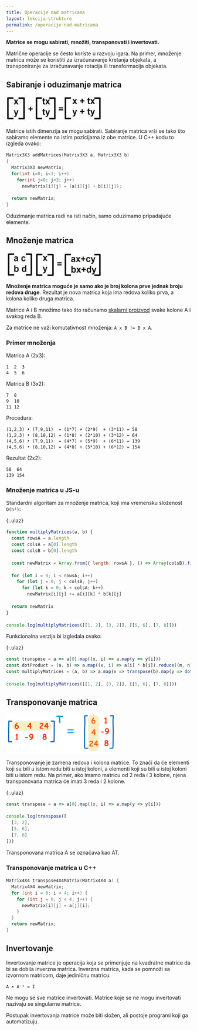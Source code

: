 ```yaml
---
title: Operacije nad matricama
layout: lekcija-strukture
permalink: /operacije-nad-matricama
---
```


**Matrice se mogu sabirati, množiti, transponovati i invertovati.**

Matrične operacije se često koriste u razvoju igara. Na primer, množenje matrica može se koristiti za izračunavanje kretanja objekata, a transponiranje za izračunavanje rotacija ili transformacija objekata.

## Sabiranje i oduzimanje matrica

![matrix_operations](/images/razvoj-igara/sabiranje.jpg)

Matrice istih dimenzija se mogu sabirati. Sabiranje matrica vrši se tako što sabiramo elemente na istim pozicijama iz obe matrice. U C++ kodu to izgleda ovako:

```c
Matrix3X3 addMatrices(Matrix3X3 a, Matrix3X3 b)
{
  Matrix3X3 newMatrix;
  for(int i=0; i<3; i++)
    for(int j=0; j<3; j++)
      newMatrix[i][j] = (a[i][j] + b[i][j]);

  return newMatrix;
}
```

Oduzimanje matrica radi na isti način, samo oduzimamo pripadajuće elemente.

## Množenje matrica

![mnozenje-matrica](/images/razvoj-igara/mnozenje.jpg)

**Množenje matrica moguće je samo ako je broj kolona prve jednak broju redova druge**. Rezultat je nova matrica koja ima redova koliko prva, a kolona koliko druga matrica.

Matrice A i B množimo tako što računamo [skalarni proizvod](/dot-proizvod) svake kolone A i svakog reda B. 

Za matrice ne važi komutativnost množenja: `A x B != B x A`.

### Primer množenja

Matrica A (2x3):  
```
1  2  3  
4  5  6  
```

Matrica B (3x2):  
```
7  8  
9  10  
11 12  
```

Procedura: 
```
(1,2,3) • (7,9,11)  = (1*7) + (2*9)  + (3*11) = 58  
(1,2,3) • (8,10,12) = (1*8) + (2*10) + (3*12) = 64  
(4,5,6) • (7,9,11)  = (4*7) + (5*9)  + (6*11) = 139  
(4,5,6) • (8,10,12) = (4*8) + (5*10) + (6*12) = 154  
```

Rezultat (2x2):  
```
58  64  
139 154  
```

### Množenje matrica u JS-u

Standardni algoritam za množenje matrica, koji ima vremensku složenost `O(n³)`:

{:.ulaz}
```js
function multiplyMatrices(a, b) {
  const rowsA = a.length
  const colsA = a[0].length
  const colsB = b[0].length

  const newMatrix = Array.from({ length: rowsA }, () => Array(colsB).fill(0))
  
  for (let i = 0; i < rowsA; i++)
    for (let j = 0; j < colsB; j++)
      for (let k = 0; k < colsA; k++)
        newMatrix[i][j] += a[i][k] * b[k][j]

  return newMatrix
}

console.log(multiplyMatrices([[1, 2], [3, 2]], [[5, 6], [7, 8]]))
```

Funkcionalna verzija bi izgledala ovako:

{:.ulaz}
```js
const transpose = a => a[0].map((x, i) => a.map(y => y[i]))
const dotProduct = (a, b) => a.map((x, i) => a[i] * b[i]).reduce((m, n) => m + n)
const multiplyMatrices = (a, b) => a.map(x => transpose(b).map(y => dotProduct(x, y)))

console.log(multiplyMatrices([[1, 2], [3, 2]], [[5, 6], [7, 8]]))
```

## Transponovanje matrica

![matrix-transpose](/images/razvoj-igara/matrix-transpose.gif)

Transponovanje je zamena redova i kolona matrice. To znači da će elementi koji su bili u istom redu biti u istoj koloni, a elementi koji su bili u istoj koloni biti u istom redu. Na primer, ako imamo matricu od 2 reda i 3 kolone, njena transponovana matrica će imati 3 reda i 2 kolone.

{:.ulaz}
```js
const transpose = a => a[0].map((x, i) => a.map(y => y[i]))

console.log(transpose([
  [3, 2], 
  [5, 6], 
  [7, 8]
]))
```

Transponovana matrica A se označava kao AT.

### Transponovanje matrica u C++

```cpp
Matrix4X4 transpose4X4Matrix(Matrix4X4 a) {
  Matrix4X4 newMatrix;
  for (int i = 0; i < 4; i++) {
    for (int j = 0; j < 4; j++) {
      newMatrix[i][j] = a[j][i];
    }
  }
  return newMatrix;
}
```

## Invertovanje

Invertovanje matrice je operacija koja se primenjuje na kvadratne matrice da bi se dobila inverzna matrica. Inverzna matrica, kada se pomnoži sa izvornom matricom, daje jediničnu matricu:

```
A × A⁻¹ = I
```

Ne mogu se sve matrice invertovati. Matrice koje se ne mogu invertovati nazivaju se singularne matrice.

Postupak invertovanja matrice može biti složen, ali postoje programi koji ga automatizuju.